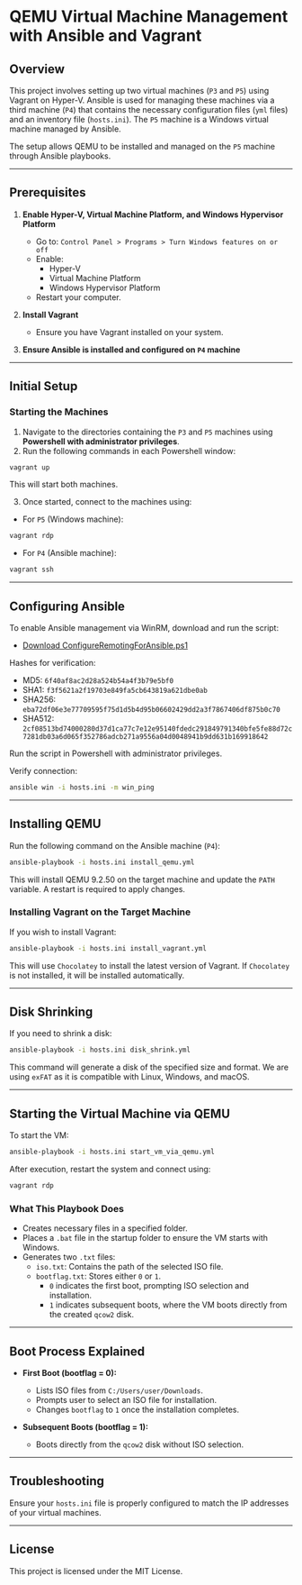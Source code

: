 # QEMU Virtual Machine Management with Ansible and Vagrant

## Overview
This project involves setting up two virtual machines (`P3` and `P5`) using Vagrant on Hyper-V. Ansible is used for managing these machines via a third machine (`P4`) that contains the necessary configuration files (`yml` files) and an inventory file (`hosts.ini`). The `P5` machine is a Windows virtual machine managed by Ansible.

The setup allows QEMU to be installed and managed on the `P5` machine through Ansible playbooks.

---

## Prerequisites
1. **Enable Hyper-V, Virtual Machine Platform, and Windows Hypervisor Platform**
   - Go to: `Control Panel > Programs > Turn Windows features on or off`
   - Enable:
     - Hyper-V
     - Virtual Machine Platform
     - Windows Hypervisor Platform
   - Restart your computer.

2. **Install Vagrant**
   - Ensure you have Vagrant installed on your system.

3. **Ensure Ansible is installed and configured on `P4` machine**

---

## Initial Setup

### Starting the Machines
1. Navigate to the directories containing the `P3` and `P5` machines using **Powershell with administrator privileges**.
2. Run the following commands in each Powershell window:

```powershell
vagrant up
```

This will start both machines.

3. Once started, connect to the machines using:

- For `P5` (Windows machine):
```powershell
vagrant rdp
```

- For `P4` (Ansible machine):
```powershell
vagrant ssh
```

---

## Configuring Ansible
To enable Ansible management via WinRM, download and run the script:
- [Download ConfigureRemotingForAnsible.ps1](https://github.com/ansible/ansible-documentation/blob/devel/examples/scripts/ConfigureRemotingForAnsible.ps1)

Hashes for verification:
- MD5: `6f40af8ac2d28a524b54a4f3b79e5bf0`
- SHA1: `f3f5621a2f19703e849fa5cb643819a621dbe0ab`
- SHA256: `eba72df06e3e77709595f75d1d5b4d95b06602429dd2a3f7867406df875b0c70`
- SHA512: `2cf08513bd74000280d37d1ca77c7e12e95140fdedc291849791340bfe5fe88d72c7281db03a6d065f352786adcb271a9556a04d0048941b9dd631b169918642`

Run the script in Powershell with administrator privileges.

Verify connection:
```bash
ansible win -i hosts.ini -m win_ping
```

---

## Installing QEMU
Run the following command on the Ansible machine (`P4`):

```bash
ansible-playbook -i hosts.ini install_qemu.yml
```

This will install QEMU 9.2.50 on the target machine and update the `PATH` variable. A restart is required to apply changes.

### Installing Vagrant on the Target Machine
If you wish to install Vagrant:

```bash
ansible-playbook -i hosts.ini install_vagrant.yml
```

This will use `Chocolatey` to install the latest version of Vagrant. If `Chocolatey` is not installed, it will be installed automatically.

---

## Disk Shrinking
If you need to shrink a disk:

```bash
ansible-playbook -i hosts.ini disk_shrink.yml
```

This command will generate a disk of the specified size and format. We are using `exFAT` as it is compatible with Linux, Windows, and macOS.

---

## Starting the Virtual Machine via QEMU
To start the VM:

```bash
ansible-playbook -i hosts.ini start_vm_via_qemu.yml
```

After execution, restart the system and connect using:
```powershell
vagrant rdp
```

### What This Playbook Does
- Creates necessary files in a specified folder.
- Places a `.bat` file in the startup folder to ensure the VM starts with Windows.
- Generates two `.txt` files: 
  - `iso.txt`: Contains the path of the selected ISO file.
  - `bootflag.txt`: Stores either `0` or `1`. 
    - `0` indicates the first boot, prompting ISO selection and installation.
    - `1` indicates subsequent boots, where the VM boots directly from the created `qcow2` disk.

---

## Boot Process Explained
- **First Boot (bootflag = 0):**
  - Lists ISO files from `C:/Users/user/Downloads`.
  - Prompts user to select an ISO file for installation.
  - Changes `bootflag` to `1` once the installation completes.

- **Subsequent Boots (bootflag = 1):**
  - Boots directly from the `qcow2` disk without ISO selection.

---



## Troubleshooting
Ensure your `hosts.ini` file is properly configured to match the IP addresses of your virtual machines.

---

## License
This project is licensed under the MIT License.
